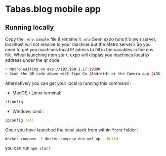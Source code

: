 # Tabas.blog mobile app

## Running locally

Copy the `.env.sample` file & rename it `.env`
Seen expo runs it's own server, localhost will not resolve to your machine but the Metro server> So you need to get you machines local IP adress to fill in the variables in the env file.
When launching npm start, expo will display you machines local ip address under the qr code:

```bash
> Metro waiting on exp://192.168.1.17:19000
> Scan the QR code above with Expo Go (Android) or the Camera app (iOS)
```

Alternatively you can get your local ip running this command :

- MacOS / Linux terminal:

```bash
ifconfig
```

- Windows cmd :

```cmd
ipconfig /all
```

Once you have launched the local stack from within `front` folder :

```bash
docker compose -f docker.compose.dev.yml up --build
```

you can run `npm start`

